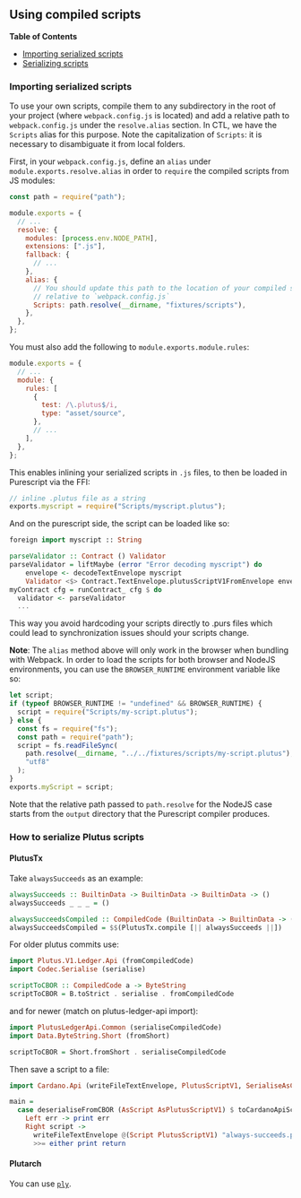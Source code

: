 ## Using compiled scripts

**Table of Contents**

- [Importing serialized scripts](#importing-serialized-scripts)
- [Serializing scripts](#)

### Importing serialized scripts

To use your own scripts, compile them to any subdirectory in the root of your project (where `webpack.config.js` is located) and add a relative path to `webpack.config.js` under the `resolve.alias` section. In CTL, we have the `Scripts` alias for this purpose. Note the capitalization of `Scripts`: it is necessary to disambiguate it from local folders.

First, in your `webpack.config.js`, define an `alias` under `module.exports.resolve.alias` in order to `require` the compiled scripts from JS modules:

```javascript
const path = require("path");

module.exports = {
  // ...
  resolve: {
    modules: [process.env.NODE_PATH],
    extensions: [".js"],
    fallback: {
      // ...
    },
    alias: {
      // You should update this path to the location of your compiled scripts,
      // relative to `webpack.config.js`
      Scripts: path.resolve(__dirname, "fixtures/scripts"),
    },
  },
};
```

You must also add the following to `module.exports.module.rules`:

```javascript
module.exports = {
  // ...
  module: {
    rules: [
      {
        test: /\.plutus$/i,
        type: "asset/source",
      },
      // ...
    ],
  },
};
```

This enables inlining your serialized scripts in `.js` files, to then be loaded in Purescript via the FFI:

```javascript
// inline .plutus file as a string
exports.myscript = require("Scripts/myscript.plutus");
```

And on the purescript side, the script can be loaded like so:

```purescript
foreign import myscript :: String

parseValidator :: Contract () Validator
parseValidator = liftMaybe (error "Error decoding myscript") do
    envelope <- decodeTextEnvelope myscript
    Validator <$> Contract.TextEnvelope.plutusScriptV1FromEnvelope envelope
myContract cfg = runContract_ cfg $ do
  validator <- parseValidator
  ...
```

This way you avoid hardcoding your scripts directly to .purs files which could lead to synchronization issues should your scripts change.

**Note**: The `alias` method above will only work in the browser when bundling with Webpack. In order to load the scripts for both browser and NodeJS environments, you can use the `BROWSER_RUNTIME` environment variable like so:

```javascript
let script;
if (typeof BROWSER_RUNTIME != "undefined" && BROWSER_RUNTIME) {
  script = require("Scripts/my-script.plutus");
} else {
  const fs = require("fs");
  const path = require("path");
  script = fs.readFileSync(
    path.resolve(__dirname, "../../fixtures/scripts/my-script.plutus"),
    "utf8"
  );
}
exports.myScript = script;
```

Note that the relative path passed to `path.resolve` for the NodeJS case starts from the `output` directory that the Purescript compiler produces.

### How to serialize Plutus scripts

#### PlutusTx

Take `alwaysSucceeds` as an example:
```haskell
alwaysSucceeds :: BuiltinData -> BuiltinData -> BuiltinData -> ()
alwaysSucceeds _ _ _ = ()

alwaysSucceedsCompiled :: CompiledCode (BuiltinData -> BuiltinData -> ())
alwaysSucceedsCompiled = $$(PlutusTx.compile [|| alwaysSucceeds ||])
```
For older plutus commits use:
```haskell
import Plutus.V1.Ledger.Api (fromCompiledCode)
import Codec.Serialise (serialise)

scriptToCBOR :: CompiledCode a -> ByteString
scriptToCBOR = B.toStrict . serialise . fromCompiledCode
```
and for newer (match on plutus-ledger-api import):
```haskell
import PlutusLedgerApi.Common (serialiseCompiledCode)
import Data.ByteString.Short (fromShort)

scriptToCBOR = Short.fromShort . serialiseCompiledCode
```
Then save a script to a file:
```haskell
import Cardano.Api (writeFileTextEnvelope, PlutusScriptV1, SerialiseAsCBOR (deserialiseFromCBOR), AsType (AsScript, AsPlutusScriptV1), Script)

main =
  case deserialiseFromCBOR (AsScript AsPlutusScriptV1) $ toCardanoApiScript alwaysSucceedsCompiled of
    Left err -> print err
    Right script ->
      writeFileTextEnvelope @(Script PlutusScriptV1) "always-succeeds.plutus" (Just "My script") script
      >>= either print return
```

#### Plutarch

You can use [`ply`](https://github.com/mlabs-haskell/ply).
